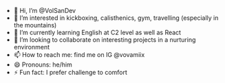 - 👋 Hi, I’m @VolSanDev
- 👀 I’m interested in kickboxing, calisthenics, gym, travelling (especially in the mountains)
- 🌱 I’m currently learning English at C2 level as well as React
- 💞️ I’m looking to collaborate on interesting projects in a nurturing environment
- 📫 How to reach me: find me on IG @vovamiix
- 😄 Pronouns: he/him
- ⚡ Fun fact: I prefer challenge to comfort

<!---
VolSanDev/VolSanDev is a ✨ special ✨ repository because its `README.md` (this file) appears on your GitHub profile.
You can click the Preview link to take a look at your changes.
--->
